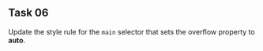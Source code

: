 ## Task 06
Update the style rule for the `main` selector that sets the overflow property to **auto**.
 